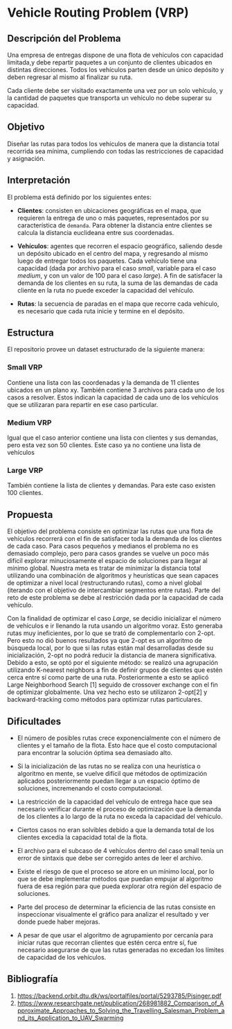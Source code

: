 # Vehicle Routing Problem (VRP)

## Descripción del Problema

Una empresa de entregas dispone de una flota de vehículos con capacidad limitada,y debe repartir paquetes a un conjunto de clientes ubicados en distintas direcciones. Todos los vehículos parten desde un único depósito y deben regresar al mismo al finalizar su ruta.

Cada cliente debe ser visitado exactamente una vez por un solo vehículo, y la cantidad de
paquetes que transporta un vehículo no debe superar su capacidad.

## Objetivo

Diseñar las rutas para todos los vehículos de manera que la distancia total recorrida sea mínima, cumpliendo con todas las restricciones de capacidad y asignación.

## Interpretación

El problema está definido por los siguientes entes:

- **Clientes**: consisten en ubicaciones geográficas en el mapa, que requieren la entrega de uno o más paquetes, representados por su característica de `demanda`. Para obtener la distancia entre clientes se calcula la distancia euclideana entre sus coordenadas.

- **Vehículos**: agentes que recorren el espacio geográfico, saliendo desde un depósito ubicado en el centro del mapa, y regresando al mismo luego de entregar todos los paquetes. Cada vehículo tiene una capacidad (dada por archivo para el caso *small*, variable para el caso *medium*, y con un valor de 100 para el caso *large*). A fin de satisfacer la demanda de los clientes en su ruta, la suma de las demandas de cada cliente en la ruta no puede exceder la capacidad del vehículo.

- **Rutas**: la secuencia de paradas en el mapa que recorre cada vehículo, es necesario que cada ruta inicie y termine en el depósito.

## Estructura

El repositorio provee un dataset estructurado de la siguiente manera:

### Small VRP

Contiene una lista con las coordenadas y la demanda de 11 clientes ubicados en un plano xy. También contiene 3 archivos para cada uno de los casos a resolver. Estos indican la capacidad de cada uno de los vehículos que se utilizaran para repartir en ese caso particular.

### Medium VRP

Igual que el caso anterior contiene una lista con clientes y sus demandas, pero esta vez son 50 clientes. Este caso ya no contiene una lista de vehículos

### Large VRP

También contiene la lista de clientes y demandas. Para este caso existen 100 clientes.

## Propuesta

El objetivo del problema consiste en optimizar las rutas que una flota de vehículos recorrerá con el fin de satisfacer toda la demanda de los clientes de cada caso. Para casos pequeños y medianos el problema no es demasiado complejo, pero para casos grandes se vuelve un poco más difícil explorar minuciosamente el espacio de soluciones para llegar al mínimo global. Nuestra meta es tratar de minimizar la distancia total utilizando una combinación de algoritmos y heurísticas que sean capaces de optimizar a nivel local (restructurando rutas), como a nivel global (iterando con el objetivo de intercambiar segmentos entre rutas). Parte del reto de este problema se debe al restricción dada por la capacidad de cada vehículo.

Con la finalidad de optimizar el caso *Large*, se decidio inicializar el número de vehículos e ir llenando la ruta usando un algoritmo voraz. Esto generaba rutas muy ineficientes, por lo que se trató de complementarlo con 2-opt. Pero esto no dió buenos resultados ya que 2-opt es un algoritmo de búsqueda local, por lo que si las rutas están mal desarrolladas desde su inicialización, 2-opt no podrá reducir la distancia de manera significativa. Debido a esto, se optó por el siguiente método: se realizó una agrupación utilizando K-nearest neighbors a fin de definir grupos de clientes que estén cerca entre sí como parte de una ruta. Posteriormente a esto se aplicó Large Neighborhood Search [1] seguido de crossover exchange con el fin de optimizar globalmente. Una vez hecho esto se utilizaron 2-opt[2] y backward-tracking como métodos para optimizar rutas particulares.

## Dificultades

- El número de posibles rutas crece exponencialmente con el número de clientes y el tamaño de la flota. Esto hace que el costo computacional para encontrar la solución óptima sea demasiado alto. 

- Si la inicialización de las rutas no se realiza con una heurística o algoritmo en mente, se vuelve difícil que métodos de optimización aplicados posteriormente puedan llegar a un espacio óptimo de soluciones, incremenando el costo computacional.

- La restricción de la capacidad del vehículo de entrega hace que sea necesario verificar durante el proceso de optimización que la demanda de los clientes a lo largo de la ruta no exceda la capacidad del vehículo.

- Ciertos casos no eran solvibles debido a que la demanda total de los clientes excedía la capacidad total de la flota.

- El archivo para el subcaso de 4 vehículos dentro del caso small tenía un error de sintaxis que debe ser corregido antes de leer el archivo.

- Existe el riesgo de que el proceso se atore en un mínimo local, por lo que se debe implementar métodos que puedan empujar al algoritmo fuera de esa región para que pueda explorar otra región del espacio de soluciones.

- Parte del proceso de determinar la eficiencia de las rutas consiste en inspeccionar visualmente el gráfico para analizar el resultado y ver donde puede haber mejoras.

- A pesar de que usar el algoritmo de agrupamiento por cercanía para iniciar rutas que recorran clientes que estén cerca entre sí, fue necesario asegurarse de que las rutas generadas no excedan los límites de capacidad de los vehículos.

## Bibliografía

1. https://backend.orbit.dtu.dk/ws/portalfiles/portal/5293785/Pisinger.pdf
2. https://www.researchgate.net/publication/268981882_Comparison_of_Approximate_Approaches_to_Solving_the_Travelling_Salesman_Problem_and_its_Application_to_UAV_Swarming